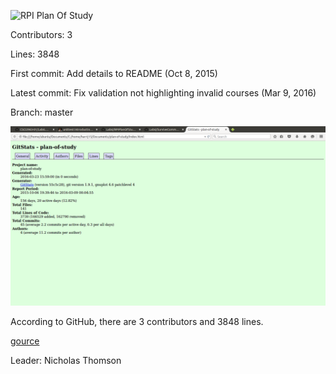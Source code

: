 ![RPI Plan Of Study](https://github.com/rpiyaps/plan-of-study.git)

Contributors: 3

Lines: 3848

First commit: Add details to README (Oct 8, 2015)

Latest commit: Fix validation not highlighting invalid courses (Mar 9, 2016)

Branch: master

![gitstats](https://github.com/harrij15/Lab6/blob/master/gitstatsplan.png)

According to GitHub, there are 3 contributors and 3848 lines. 

[gource](https://www.youtube.com/watch?v=GR_IdiTfjXo)

Leader: Nicholas Thomson
